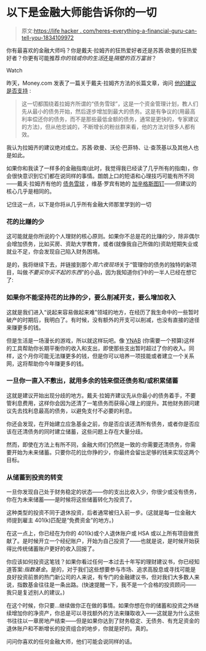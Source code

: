# 以下是金融大师能告诉你的一切

> 原文:[https://life hacker . com/heres-everything-a-financial-guru-can-tell-you-1834109972](https://lifehacker.com/heres-everything-a-financial-guru-can-tell-you-1834109972)

你有最喜欢的金融大师吗？你是戴夫·拉姆齐的狂热爱好者还是苏茜·欧曼的狂热爱好者？你更有可能推荐*你的钱或你的生活*还是*隔壁的百万富翁*？

Watch

昨天，Money.com 发表了一篇关于戴夫·拉姆齐方法的长篇文章，询问 [他的建议是否支持](http://money.com/money/longform/dave-ramsey-money-debt-free/) :

> 这一切都围绕着拉姆齐所谓的“债务雪球”，这是一个资金管理计划，教人们先从最小的债务开始，然后逐步增加到最大的债务。这是有争议的(用最高利率偿还你的债务，而不是那些最低金额的债务，通常是更快的，专家建议的方法)，但从他忠诚的，不断增长的粉丝群来看，他的方法对很多人都有效。

我认为拉姆齐的建议绝对成立。苏茜·欧曼、沃伦·巴菲特、让·查茨基以及其他人也是如此。

如果你和我读了一样多的金融指南(此时，我觉得我已经读了几乎所有的指南)，你会很快意识到它们都在说同样的事情。朗朗上口的短语和心理技巧可能有所不同——戴夫·拉姆齐有他的 [债务雪球](https://www.daveramsey.com/blog/get-out-of-debt-with-the-debt-snowball-plan) ，维基·罗宾有她的 [加辛格斯图钉](https://yourmoneyoryourlife.weebly.com/discover-your-gazingus-pins.html)——但建议的核心几乎是相同的。

记住这一点，以下是你将从几乎所有金融大师那里学到的一切

### 花的比赚的少

这可能就是你所说的个人理财的核心原则。如果你不总是花的比赚的少，除非偶尔会增加债务，比如买房、资助大学教育，或者(就像我自己所做的)资助短期失业或就业不足，你会发现自己陷入财务困境。

是的，我将继续下去，并链接到那个*周六夜现场*关于“管理你的债务的独特的新项目，叫做*不要买你买不起的东西*”的小品，因为我知道你们中的一半人已经在想它了:

### 如果你不能坚持花的比挣的少，要么削减开支，要么增加收入

这就是我们进入“说起来容易做起来难”领域的地方，在经历了我生命中的一些暂时破产的时期后，我明白了。有时候，没有额外的开支可以削减，也没有直接的途径来赚更多的钱。

但是生活是一场漫长的游戏，所以就这样玩吧。像 [YNAB](https://www.youneedabudget.com/) (你需要一个预算)这样的工具帮助你长期平衡你的收入和支出，即使那些支出暂时超过了你的收入。同样，这个月你可能无法赚更多的钱，但是你可以培养一项技能或者建立一个关系网，这将帮助你今年赚更多的钱。

### 一旦你一直入不敷出，就用多余的钱来偿还债务和/或积累储蓄

这就是建议开始出现分歧的地方。戴夫·拉姆齐建议先从你最小的债务着手，不要管利息费用，这样你会因为还清了一笔债务而获得心理上的提升。其他财务顾问建议先去找利息最高的债务，以避免支付不必要的利息。

你还会发现，在开始建立应急基金之前，你是否应该还清所有债务，或者你是否应该在还清债务的同时建立储蓄，这些问题上存在大量分歧。

然而，即使在方法上有所不同，金融大师们仍然是一致的:你需要还清债务，你需要开始为未来储蓄。只要你花的比你挣的少，你最终会留出足够的钱来实现这两个目标。

### 从储蓄到投资的转变

一旦你发现自己处于财务稳定的状态——你的支出比收入少，你很少或没有债务，你在为未来储蓄——是时候将这些储蓄转化为投资了。

这种类型的投资不同于退休投资，后者通常被归入前一步。(这就是每一位金融大师提到雇主 401(k)匹配是“免费资金”的地方。)

在这一点上，你已经在为你的 401(k)或个人退休账户或 HSA 或以上所有项目做贡献了。是时候开立一个经纪账户，开始为自己投资了——也就是说，是时候开始获得比传统储蓄账户更好的收入回报了。

你应该如何投资这笔钱？如果你看过任何一本过去十年写的理财建议书，你已经知道答案:*指数基金*。是的，对于我们这些想要参与市场、追求高股息或寻找可能是良好投资前景的热门新公司的人来说，有专门的金融建议书，但对我们大多数人来说，指数基金往往是一条出路。(快速提醒一下，我不是一个合格的投资顾问——我只是复述别人的建议。)

在这个时候，你只要...继续做你正在做的事情。如果你想在你的储蓄和投资之外继续增加你的净资产，你总是可以寻找额外的方法来赚取收入——这就是为什么这些书往往以一章房地产结束——但是如果你达到了财务稳定、无债务、有充足资金的退休账户和不断增长的投资组合的地步，你就是好的。真的。

问问你喜欢的任何金融大师，他们可能会说同样的话。